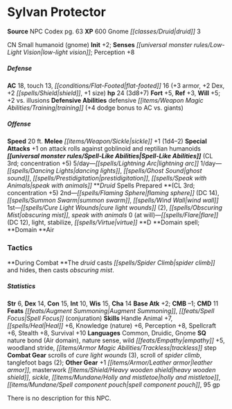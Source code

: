 ﻿---
cssclass: [monsters]
title1: Sylvan Protector
title2: Sylvan Protector
CR: 2
sources:
- name: NPC Codex
  page: 63
  link: http://paizo.com/products/btpy8v3a?Pathfinder-Roleplaying-Game-NPC-Codex
XP: 600
race: Gnome
classes:
- druid 3
alignment: CN
size: Small
type: humanoid
subtypes:
- gnome
initiative:
  bonus: 2
senses:
  low-light vision: true
AC:
  AC: 18
  touch: 13
  flat_footed: 16
  components:
    armor: 3
    dex: 2
    shield: 2
    size: 1
HP:
  HP: 24
  long: 3d8+7
saves:
  fort: 5
  ref: 3
  will: 5
  other: +2 vs. illusions
defensive_abilities:
- defensive training (+4 dodge bonus to AC vs. giants)
speeds:
  base: 20
attacks:
  melee:
  - - text: sickle +1 (1d4-2)
      entries:
      - - damage: 1d4-2
      attack: sickle
      bonus:
      - 1
  special:
  - +1 on attack rolls against goblinoid and reptilian humanoids
spell_like_abilities:
  entries:
  - name: lightning arc
    source: default
    freq: 5/day
  - name: dancing lights
    source: default
    freq: 1/day
  - name: ghost sound
    source: default
    freq: 1/day
  - name: prestidigitation
    source: default
    freq: 1/day
  - name: speak with animals
    source: default
    freq: 1/day
  sources:
  - name: default
    CL: 3
    concentration: 5
spells:
  entries:
  - name: flaming sphere
    source: Druid
    level: 2
    DC: 14
  - name: summon swarm
    source: Druid
    level: 2
  - is_domain_spell: true
    name: wind wall
    source: Druid
    level: 2
  - name: cure light wounds
    source: Druid
    level: 1
    count: 2
  - is_domain_spell: true
    name: obscuring mist
    source: Druid
    level: 1
  - name: speak with animals
    source: Druid
    level: 1
  - name: flare
    source: Druid
    level: 0
    DC: 12
  - name: light
    source: Druid
    level: 0
  - name: stabilize
    source: Druid
    level: 0
  - name: virtue
    source: Druid
    level: 0
  sources:
  - name: Druid
    type: prepared
    CL: 3
    concentration: 5
    slots:
      0: at-will
    domains:
    - air
tactics:
  During Combat: The druid casts spider climb and hides, then casts obscuring mist.
ability_scores:
  STR: 6
  DEX: 14
  CON: 15
  INT: 10
  WIS: 15
  CHA: 14
BAB: 2
CMB: -1
CMD: 11
feats:
- name: Augment Summoning
- name: Spell Focus (conjuration)
skills:
  Handle Animal: 7
  Heal: 6
  Knowledge (nature): 6
  Perception: 8
  Spellcraft: 6
  Stealth: 8
  Survival: 10
languages:
- Common
- Druidic
- Gnome
special_qualities:
- nature bond (Air domain)
- nature sense
- wild empathy +5
- woodland stride
- trackless step
gear:
  combat:
  - scrolls of cure light wounds (3)
  - scroll of spider climb
  - tanglefoot bags (2)
  other:
  - +1 leather armor
  - masterwork heavy wooden shield
  - sickle
  - holly and mistletoe
  - spell component pouch
  - 95 gp
desc_long: There is no description for this NPC.

---

# Sylvan Protector

**Source** NPC Codex pg. 63
**XP** 600
Gnome _[[classes/Druid|druid]]_ 3

CN Small humanoid (gnome)
**Init** +2; **Senses** _[[universal monster rules/Low-Light Vision|low-light vision]]_; Perception +8

##### Defense

**AC** 18, touch 13, _[[conditions/Flat-Footed|flat-footed]]_ 16 (+3 armor, +2 Dex, +2 _[[spells/Shield|shield]]_, +1 size)
**hp** 24 (3d8+7)
**Fort** +5, **Ref** +3, **Will** +5; +2 vs. illusions
**Defensive Abilities** defensive _[[items/Weapon Magic Abilities/Training|training]]_ (+4 dodge bonus to AC vs. giants)

##### Offense
**Speed** 20 ft.
**Melee** _[[items/Weapon/Sickle|sickle]]_ +1 (1d4–2)
**Special Attacks** +1 on attack rolls against goblinoid and reptilian humanoids
**_[[universal monster rules/Spell-Like Abilities|Spell-Like Abilities]]_** (CL 3rd; concentration +5)
5/day—_[[spells/Lightning Arc|lightning arc]]_
1/day—_[[spells/Dancing Lights|dancing lights]]_, _[[spells/Ghost Sound|ghost sound]]_, _[[spells/Prestidigitation|prestidigitation]]_, _[[spells/Speak with Animals|speak with animals]]_
**_Druid_ Spells Prepared **(CL 3rd; concentration +5)
2nd—_[[spells/Flaming Sphere|flaming sphere]]_ (DC 14), _[[spells/Summon Swarm|summon swarm]]_, _[[spells/Wind Wall|wind wall]]_
1st—_[[spells/Cure Light Wounds|cure light wounds]]_ (2), _[[spells/Obscuring Mist|obscuring mist]]_, _speak with animals_
0 (at will)—_[[spells/Flare|flare]]_ (DC 12), light, stabilize, _[[spells/Virtue|virtue]]_
**D **Domain spell; **Domain **Air

### Tactics

**During Combat **The _druid_ casts _[[spells/Spider Climb|spider climb]]_ and hides, then casts _obscuring mist_.

##### Statistics
**Str** 6, **Dex** 14, **Con** 15, **Int** 10, **Wis** 15, **Cha** 14
**Base Atk** +2; **CMB** –1; **CMD** 11
**Feats** _[[feats/Augment Summoning|Augment Summoning]]_, _[[feats/Spell Focus|Spell Focus]]_ (conjuration)
**Skills** Handle Animal +7, _[[spells/Heal|Heal]]_ +6, Knowledge (nature) +6, Perception +8, Spellcraft +6, Stealth +8, Survival +10
**Languages** Common, Druidic, Gnome
**SQ** nature bond (Air domain), nature sense, wild _[[feats/Empathy|empathy]]_ +5, woodland stride, _[[items/Armor Magic Abilities/Trackless|trackless]]_ step
**Combat Gear** scrolls of _cure light wounds_ (3), scroll of _spider climb_, tanglefoot bags (2); **Other Gear** +1 _[[items/Armor/Leather armor|leather armor]]_, masterwork _[[items/Shield/Heavy wooden shield|heavy wooden shield]]_, _sickle_, _[[items/Mundane/Holly and mistletoe|holly and mistletoe]]_, _[[items/Mundane/Spell component pouch|spell component pouch]]_, 95 gp

There is no description for this NPC.